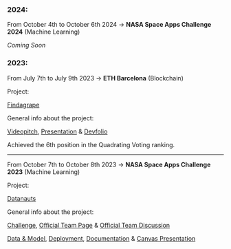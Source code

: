 
### 2024:

From October 4th to October 6th 2024 -> **NASA Space Apps Challenge 2024** (Machine Learning)

_Coming Soon_


### 2023:

From July 7th to July 9th 2023 -> **ETH Barcelona** (Blockchain)

Project:

[Findagrape](https://github.com/3bow/findagrape)

General info about the project:

[Videopitch](https://www.youtube.com/watch?v=Nz-BkP3CPdQ), [Presentation](https://file.notion.so/f/s/1a89924a-4044-4d97-b4b2-7b9dd725df9e/pitchdeck_findagrape.pdf?id=ea0623f5-18b0-47f0-8337-d6ebca16e6d5&table=block&spaceId=4221057f-d7bd-464f-9586-a4f84f92fbb5&expirationTimestamp=1696118400000&signature=Wo1M3XvFnlZEO6zwNrm9zwBM2rCfXxkZ8_iSHMezU8A&downloadName=pitchdeck_findagrape.pdf) & [Devfolio](https://devfolio.co/projects/findagrape-cdf4)

Achieved the 6th position in the Quadrating Voting ranking.


___


From October 7th to October 8th 2023 -> **NASA Space Apps Challenge 2023** (Machine Learning)

Project:

[Datanauts](https://github.com/bavba/Datanauts_3D)


General info about the project:

[Challenge](https://www.spaceappschallenge.org/2023/challenges/develop-the-oracle-of-dscovr/), [Official Team Page](https://www.spaceappschallenge.org/2023/find-a-team/nasa-vemos-el-sol/) & [Official Team Discussion](https://github.com/nasa/spaceapps/discussions/281)

[Data & Model](https://github.com/luismiguelcasadodiaz/Datanauts_ML), [Deployment](https://bavba.github.io/Datanauts_3D/), [Documentation](https://icy-glasses-761.notion.site/Datanauts-952d4b128e3046de87e35818fd4152b4) & [Canvas Presentation](https://www.canva.com/design/DAFwmW2myHU/Jx1GNShMof0LmWy41oC87w/view?utm_content=DAFwmW2myHU&amp;utm_campaign=designshare&amp;utm_medium=link&amp;utm_source=publishsharelink)
